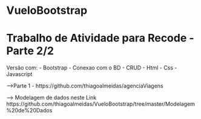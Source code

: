 # VueloBootstrap
<h1>Trabalho de Atividade para Recode - Parte 2/2</h1>
<p>Versão com:
  - Bootstrap
  - Conexao com o BD 
  - CRUD
  - Html
  - Css
  - Javascript
</p>

<p>-->Parte 1 - https://github.com/thiagoalmeidas/agenciaViagens<p/>

<p>--> Modelagem de dados neste Link
https://github.com/thiagoalmeidas/VueloBootstrap/tree/master/Modelagem%20de%20Dados<p/>

